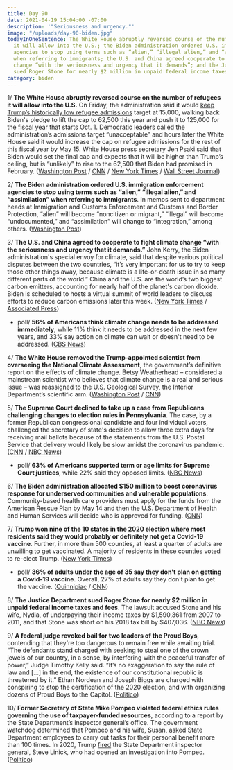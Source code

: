 ```yaml
---
title: Day 90
date: 2021-04-19 15:04:00 -07:00
description: '"Seriousness and urgency."'
image: "/uploads/day-90-biden.jpg"
todayInOneSentence: The White House abruptly reversed course on the number of refugees
  it will allow into the U.S.; the Biden administration ordered U.S. immigration enforcement
  agencies to stop using terms such as “alien,” “illegal alien,” and “assimilation”
  when referring to immigrants; the U.S. and China agreed cooperate to fight climate
  change “with the seriousness and urgency that it demands”; and the Justice Department
  sued Roger Stone for nearly $2 million in unpaid federal income taxes and fees.
category: biden
---
```


1/ **The White House abruptly reversed course on the number of refugees it will allow into the U.S.** On Friday, the administration said it would [keep Trump’s historically low refugee admissions](https://whatthefuckjusthappenedtoday.com/2021/04/16/day-87/#1-biden-will-keep-trump%E2%80%99s-historical) target at 15,000, walking back Biden's pledge to lift the cap to 62,500 this year and push it to 125,000 for the fiscal year that starts Oct. 1. Democratic leaders called the administration’s admissions target “unacceptable” and hours later the White House said it would increase the cap on refugee admissions for the rest of this fiscal year by May 15. White House press secretary Jen Psaki said that Biden would set the final cap and expects that it will be higher than Trump’s ceiling, but is “unlikely” to rise to the 62,500 that Biden had promised in February. ([Washington Post](https://www.washingtonpost.com/politics/biden-administration-to-keep-refugee-cap-at-trumps-level-far-less-than-what-it-proposed-to-congress/2021/04/16/02c099da-9ece-11eb-b7a8-014b14aeb9e4_story.html) / [CNN](https://www.cnn.com/2021/04/16/politics/biden-refugee-cap/index.html) / [New York Times](https://www.nytimes.com/live/2021/04/16/us/biden-news-today/biden-refugees-cap) / [Wall Street Journal](https://www.wsj.com/articles/biden-to-keep-refugee-limit-at-record-low-but-scrap-restrictions-set-by-trump-11618591787))

2/ **The Biden administration ordered U.S. immigration enforcement agencies to stop using terms such as “alien,” “illegal alien,” and “assimilation” when referring to immigrants**. In memos sent to department heads at Immigration and Customs Enforcement and Customs and Border Protection, “alien” will become “noncitizen or migrant,” “illegal” will become “undocumented,” and “assimilation” will change to “integration,” among others. ([Washington Post](https://www.washingtonpost.com/immigration/illegal-alien-assimilation/2021/04/19/9a2f878e-9ebc-11eb-b7a8-014b14aeb9e4_story.html))

3/ **The U.S. and China agreed to cooperate to fight climate change “with the seriousness and urgency that it demands.”** John Kerry, the Biden administration's special envoy for climate, said that despite various political disputes between the two countries, “it’s very important for us to try to keep those other things away, because climate is a life-or-death issue in so many different parts of the world.” China and the U.S. are the world’s two biggest carbon emitters, accounting for nearly half of the planet's carbon dioxide. Biden is scheduled to hosts a virtual summit of world leaders to discuss efforts to reduce carbon emissions later this week. ([New York Times](https://www.nytimes.com/2021/04/17/world/asia/china-us-emissions.html) / [Associated Press](https://apnews.com/article/joe-biden-climate-shanghai-climate-change-john-kerry-905125d79b6c31940b8747df86c2a87a))

* poll/ **56% of Americans think climate change needs to be addressed immediately**, while 11% think it needs to be addressed in the next few years, and 33% say action on climate can wait or doesn't need to be addressed. ([CBS News](https://www.cbsnews.com/news/climate-change-opinion-poll-04-18-2021/))

4/ **The White House removed the Trump-appointed scientist from overseeing the National Climate Assessment**, the government’s definitive report on the effects of climate change. Betsy Weatherhead – considered a mainstream scientist who believes that climate change is a real and serious issue – was reassigned to the U.S. Geological Survey, the Interior Department’s scientific arm. ([Washington Post](https://www.washingtonpost.com/weather/2021/04/18/betsy-weatherhead-removed-white-house/) / [CNN](https://www.cnn.com/2021/04/19/politics/white-house-removes-trump-era-scientist/index.html))

5/ **The Supreme Court declined to take up a case from Republicans challenging changes to election rules in Pennsylvania**. The case, by a former Republican congressional candidate and four individual voters, challenged the secretary of state's decision to allow three extra days for receiving mail ballots because of the statements from the U.S. Postal Service that delivery would likely be slow amidst the coronavirus pandemic. ([CNN](https://www.cnn.com/2021/04/19/politics/supreme-court-tosses-gop-2020-election-challenge/index.html) / [NBC News](https://www.nbcnews.com/politics/supreme-court/supreme-court-won-t-hear-republican-challenge-pennsylvania-ballot-deadline-n1264505))

* poll/ **63% of Americans supported term or age limits for Supreme Court justices**, while 22% said they opposed limits. ([NBC News](https://www.nbcnews.com/politics/supreme-court/most-americans-want-end-lifetime-supreme-court-appointments-justices-n1264423))

6/ **The Biden administration allocated $150 million to boost coronavirus response for underserved communities and vulnerable populations**. Community-based health care providers must apply for the funds from the American Rescue Plan by May 14 and then the U.S. Department of Health and Human Services will decide who is approved for funding. ([CNN](https://www.cnn.com/2021/04/19/politics/american-rescue-plan-funding-vulnerable-communities/index.html))

7/ **Trump won nine of the 10 states in the 2020 election where most residents said they would probably or definitely not get a Covid-19 vaccine**. Further, in more than 500 counties, at least a quarter of adults are unwilling to get vaccinated. A majority of residents in these counties voted to re-elect Trump. ([New York Times](https://www.nytimes.com/interactive/2021/04/17/us/vaccine-hesitancy-politics.html))

* poll/ **36% of adults under the age of 35 say they don't plan on getting a Covid-19 vaccine**. Overall, 27% of adults say they don't plan to get the vaccine. ([Quinnipiac](https://poll.qu.edu/national/release-detail?ReleaseID=3695) / [CNN](https://www.cnn.com/2021/04/18/politics/young-americans-vaccines-analysis/index.html))

8/ **The Justice Department sued Roger Stone for nearly $2 million in unpaid federal income taxes and fees**. The lawsuit accused Stone and his wife, Nydia, of underpaying their income taxes by $1,590,361 from 2007 to 2011, and that Stone was short on his 2018 tax bill by $407,036. ([NBC News](https://www.nbcnews.com/politics/justice-department/justice-department-sues-trump-ally-roger-stone-alleging-millions-unpaid-n1264372))

9/ **A federal judge revoked bail for two leaders of the Proud Boys**, contending that they're too dangerous to remain free while awaiting trial. “The defendants stand charged with seeking to steal one of the crown jewels of our country, in a sense, by interfering with the peaceful transfer of power,” Judge Timothy Kelly said. “It’s no exaggeration to say the rule of law and \[...\] in the end, the existence of our constitutional republic is threatened by it.” Ethan Nordean and Joseph Biggs are charged with conspiring to stop the certification of the 2020 election, and with organizing dozens of Proud Boys to the Capitol. ([Politico](https://www.politico.com/news/2021/04/19/judge-revoke-bail-proud-boy-leaders-483099))

10/ **Former Secretary of State Mike Pompeo violated federal ethics rules governing the use of taxpayer-funded resources**, according to a report by the State Department’s inspector general’s office. The government watchdog determined that Pompeo and his wife, Susan, asked State Department employees to carry out tasks for their personal benefit more than 100 times. In 2020, Trump [fired](https://whatthefuckjusthappenedtoday.com/2020/05/18/day-1215/#3-trump-fired-the-state-department-i) the State Department inspector general, Steve Linick, who had opened an investigation into Pompeo. ([Politico](https://www.politico.com/news/2021/04/16/pompeos-violated-rules-on-use-of-state-department-resources-ig-finds-482500))